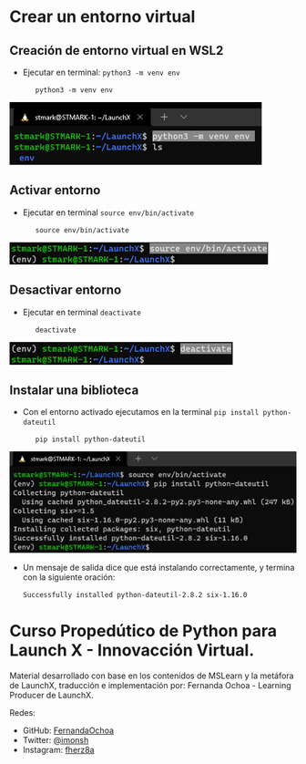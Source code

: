 # Crear un entorno virtual

## Creación de entorno virtual en WSL2

* Ejecutar en terminal: ``python3 -m venv env``

  ```
     python3 -m venv env 
  ```

![image](pictures/virtual_env.png)

## Activar entorno

* Ejecutar en terminal ``source env/bin/activate``

  ```
     source env/bin/activate 
  ```

![image](pictures/virtual_env_activate.png)

## Desactivar entorno

* Ejecutar en terminal ``deactivate``

  ```
     deactivate 
  ```

![image](pictures/virtual_env_deactivate.png)

## Instalar una biblioteca

* Con el entorno activado ejecutamos en la terminal ``pip install python-dateutil``

  ```
     pip install python-dateutil
  ```

![image](pictures/venv_install_packages.png)

* Un mensaje de salida dice que está instalando correctamente, y termina con la siguiente oración:

  ```
  Successfully installed python-dateutil-2.8.2 six-1.16.0
  ```

# Curso Propedútico de Python para Launch X - Innovacción Virtual.

Material desarrollado con base en los contenidos de MSLearn y la metáfora de LaunchX, traducción e implementación por: Fernanda Ochoa - Learning Producer de LaunchX.

Redes:

* GitHub: [FernandaOchoa](https://github.com/FernandaOchoa)
* Twitter: [@imonsh](https://twitter.com/imonsh)
* Instagram: [fherz8a](https://www.instagram.com/fherz8a/)
